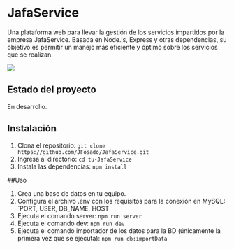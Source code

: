 # JafaService

Una plataforma web para llevar la gestión de los servicios impartidos por la empresa JafaService. Basada en Node.js, Express y otras dependencias, su objetivo es permitir un manejo más eficiente y óptimo sobre los servicios que se realizan.

![](https://scontent.fmex19-1.fna.fbcdn.net/v/t39.30808-6/409298592_1474890306423844_5532407532387245189_n.jpg?_nc_cat=102&ccb=1-7&_nc_sid=dd5e9f&_nc_eui2=AeGqNAZZBFaqz69N0QOyda8Xj3d5MJ3km1mPd3kwneSbWcpVbVMltEmQu7mflMVvVZ2qwc-fHSyl7UQJ9NNXHumh&_nc_ohc=b8sqlpZvd7kAX_QkNhu&_nc_ht=scontent.fmex19-1.fna&oh=00_AfBpugxnqGE2B3ssODuiFLwJ1fqRnhx76bQyaLMk975tSg&oe=657B9220)

## Estado del proyecto
En desarrollo.

## Instalación
1. Clona el repositorio: `git clone https://github.com/JFosado/JafaService.git`
2. Ingresa al directorio: `cd tu-JafaService`
3. Instala las dependencias: `npm install`

##Uso
1. Crea una base de datos en tu equipo.
2. Configura el archivo .env con los requisitos para la conexión en MySQL: `PORT, USER, DB_NAME, HOST
3. Ejecuta el comando server: `npm run server`
4. Ejecuta el comando dev: `npm run dev`
5. Ejecuta el comando importador de los datos para la BD (únicamente la primera vez que se ejecuta): `npm run db:importData`
